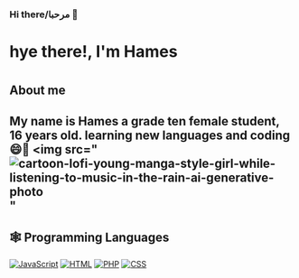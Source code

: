 ### Hi there/مرحبا 👋

<h1>hye there!, I'm Hames <h1>

  <h2>About me<h2>

 My name is Hames a grade ten female student, 16 years old. learning new languages and coding 😄🌱
 <img src="![cartoon-lofi-young-manga-style-girl-while-listening-to-music-in-the-rain-ai-generative-photo](https://github.com/Hames-al-sharoa/Hames-al-sharoa/assets/159185115/cba6124b-170e-488f-a9c4-b766b9841a5f)
"





<h2>🕸️ Programming Languages </h2>

  <a href="https://github.com/search?q=userhames.al-sharoa+language%3Abash"><img alt="JavaScript" src="https://img.shields.io/badge/JavaScript-F7DF1E.svg?logo=javascript&logoColor=white"></a>
  <a href="https://github.com/search?q=userhames.al-sharoa+language%3Abash"><img alt="HTML" src="https://img.shields.io/badge/HTML-E34F26.svg?logo=html5&logoColor=white"></a>
  <a href="https://github.com/search?q=userhames.al-sharoa+language%3Abash"><img alt="PHP" src="https://img.shields.io/badge/PHP-%23777BB4.svg?logo=php&logoColor=black"></a>
  <a href="https://github.com/search?q=userhames.al-sharoa+language%3Abash"><img alt="CSS" src="https://img.shields.io/badge/CSS-1572B6.svg?logo=css3&logoColor=white"></a>

